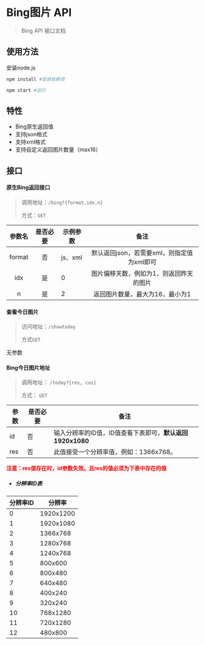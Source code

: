 # Bing图片 API


> Bing API 接口文档

## 使用方法

安装node.js

```bash
npm install #安装依赖项

npm start #运行
```


## 特性

- Bing原生返回值
- 支持json格式
- 支持xml格式
- 支持自定义返回图片数量（max16）



## 接口


#### 原生Bing返回接口

> 调用地址：`/bing?{format,idx,n}`
>
> 方式：`GET`

| 参数名 | 是否必要 | 示例参数 |                    备注                    |
| :----: | :------: | -------- | :----------------------------------------: |
| format |    否    | js、xml  | 默认返回json，若需要xml，则指定值为xml即可 |
|  idx   |    是    | 0        |  图片偏移天数，例如为1，则返回昨天的图片   |
|   n    |    是    | 2        |      返回图片数量，最大为16，最小为1       |



#### 查看今日图片

>访问地址：`/showtoday`
>
>方式`GET`

无参数



#### Bing今日图片地址

> 调用地址： `/today?{res, cus}`
>
> 方式： `GET`

| 参数 | 是否必要 | 备注                                                      |
| ---- | -------- | --------------------------------------------------------- |
| id   | 否       | 输入分辨率的ID值，ID值查看下表即可，**默认返回1920x1080** |
| res  | 否       | 此值接受一个分辨率值，例如：1366x768。                    |

**<span style="color:red">注意：res值存在时，id参数失效。且res的值必须为下表中存在的值</span>**



- ##### 分辨率ID表

| 分辨率ID | 分辨率    |
| -------- | --------- |
| 0        | 1920x1200 |
| 1        | 1920x1080 |
| 2        | 1366x768  |
| 3        | 1280x768  |
| 4        | 1240x768  |
| 5        | 800x600   |
| 6        | 800x480   |
| 7        | 640x480   |
| 8        | 400x240   |
| 9        | 320x240   |
| 10       | 768x1280  |
| 11       | 720x1280  |
| 12       | 480x800   |


